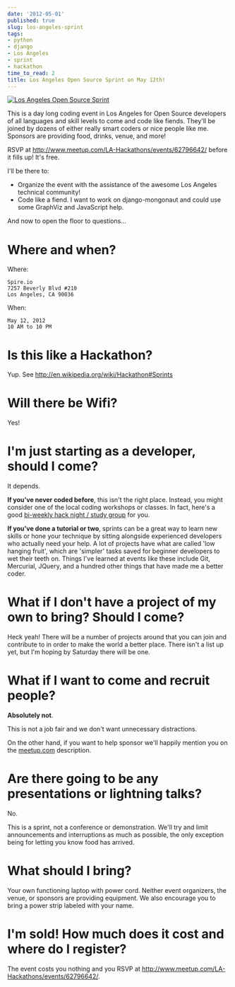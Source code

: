 ```yaml
---
date: '2012-05-01'
published: true
slug: los-angeles-sprint
tags:
- python
- django
- Los Angeles
- sprint
- hackathon
time_to_read: 2
title: Los Angeles Open Source Sprint on May 12th!
---
```


[![Los Angeles Open Source Sprint](images/7132778527_6e3b49b313_o.png)](http://www.flickr.com/photos/pydanny/7132778527/)


This is a day long coding event in Los Angeles for Open Source
developers of all languages and skill levels to come and code like
fiends. They'll be joined by dozens of either really smart coders or
nice people like me. Sponsors are providing food, drinks, venue, and
more!

RSVP at <http://www.meetup.com/LA-Hackathons/events/62796642/> before it
fills up! It's free.

I'll be there to:

-   Organize the event with the assistance of the awesome Los Angeles
    technical community!
-   Code like a fiend. I want to work on django-mongonaut and could use
    some GraphViz and JavaScript help.

And now to open the floor to questions...

Where and when?
===============

Where:

    Spire.io
    7257 Beverly Blvd #210
    Los Angeles, CA 90036

When:

    May 12, 2012
    10 AM to 10 PM

Is this like a Hackathon?
=========================

Yup. See <http://en.wikipedia.org/wiki/Hackathon#Sprints>

Will there be Wifi?
===================

Yes!

I'm just starting as a developer, should I come?
=================================================

It depends.

**If you've never coded before**, this isn't the right place. Instead,
you might consider one of the local coding workshops or classes. In
fact, here's a good [bi-weekly hack night / study
group](http://www.meetup.com/Los-Angeles-Hack-Night/) for you.

**If you've done a tutorial or two**, sprints can be a great way to
learn new skills or hone your technique by sitting alongside experienced
developers who actually need your help. A lot of projects have what are
called 'low hanging fruit', which are 'simpler' tasks saved for
beginner developers to wet their teeth on. Things I've learned at
events like these include Git, Mercurial, JQuery, and a hundred other
things that have made me a better coder.

What if I don't have a project of my own to bring? Should I come?
==================================================================

Heck yeah! There will be a number of projects around that you can join
and contribute to in order to make the world a better place. There
isn't a list up yet, but I'm hoping by Saturday there will be one.

What if I want to come and recruit people?
==========================================

**Absolutely not**.

This is not a job fair and we don't want unnecessary distractions.

On the other hand, if you want to help sponsor we'll happily mention
you on the
[meetup.com](http://www.meetup.com/LA-Hackathons/events/62796642/)
description.

Are there going to be any presentations or lightning talks?
===========================================================

No.

This is a sprint, not a conference or demonstration. We'll try and
limit announcements and interruptions as much as possible, the only
exception being for letting you know food has arrived.

What should I bring?
====================

Your own functioning laptop with power cord. Neither event organizers,
the venue, or sponsors are providing equipment. We also encourage you to
bring a power strip labeled with your name.

I'm sold! How much does it cost and where do I register?
=========================================================

The event costs you nothing and you RSVP at
<http://www.meetup.com/LA-Hackathons/events/62796642/>.
